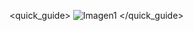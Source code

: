 <quick_guide>
![Imagen1](http://energysistem/grupoenergy/images/productos/39935/39935.jpg)
</quick_guide>
